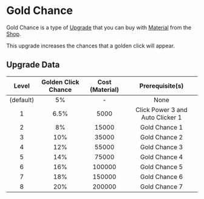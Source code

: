 # Gold Chance
Gold Chance is a type of [Upgrade](/upgrades/) that you can buy with 
[Material](/game/material.md) from the [Shop](/game/shop.md).

This upgrade increases the chances that a golden click will appear.

## Upgrade Data

|   Level   | Golden Click Chance | Cost (Material) |          Prerequisite(s)         |
|:---------:|:-------------------:|:---------------:|:--------------------------------:|
| (default) |          5%         |        -        |               None               |
|     1     |         6.5%        |       5000      | Click Power 3 and Auto Clicker 1 |
|     2     |          8%         |      15000      |           Gold Chance 1          |
|     3     |         10%         |      35000      |           Gold Chance 2          |
|     4     |         12%         |      55000      |           Gold Chance 3          |
|     5     |         14%         |      75000      |           Gold Chance 4          |
|     6     |         16%         |      100000     |           Gold Chance 5          |
|     7     |         18%         |      150000     |           Gold Chance 6          |
|     8     |         20%         |      200000     |           Gold Chance 7          |
